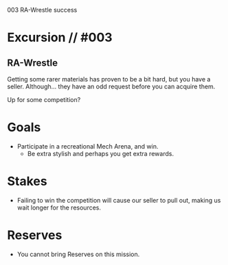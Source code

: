 003
RA-Wrestle
success

# Excursion // #003
## RA-Wrestle

Getting some rarer materials has proven to be a bit hard, but you have a seller. Although... they have an odd request before you can acquire them.

Up for some competition? 

# Goals
- Participate in a recreational Mech Arena, and win.
  - Be extra stylish and perhaps you get extra rewards.

# Stakes
- Failing to win the competition will cause our seller to pull out, making us wait longer for the resources.

# Reserves
- You cannot bring Reserves on this mission.